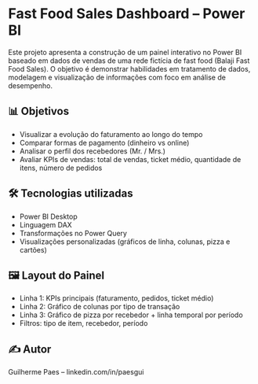 # Fast Food Sales Dashboard – Power BI

Este projeto apresenta a construção de um painel interativo no Power BI baseado em dados de vendas de uma rede fictícia de fast food (Balaji Fast Food Sales). O objetivo é demonstrar habilidades em tratamento de dados, modelagem e visualização de informações com foco em análise de desempenho.

## 📊 Objetivos

- Visualizar a evolução do faturamento ao longo do tempo
- Comparar formas de pagamento (dinheiro vs online)
- Analisar o perfil dos recebedores (Mr. / Mrs.)
- Avaliar KPIs de vendas: total de vendas, ticket médio, quantidade de itens, número de pedidos

## 🛠️ Tecnologias utilizadas

- Power BI Desktop
- Linguagem DAX
- Transformações no Power Query
- Visualizações personalizadas (gráficos de linha, colunas, pizza e cartões)

## 🖼️ Layout do Painel

- Linha 1: KPIs principais (faturamento, pedidos, ticket médio)
- Linha 2: Gráfico de colunas por tipo de transação
- Linha 3: Gráfico de pizza por recebedor + linha temporal por período
- Filtros: tipo de item, recebedor, período

## ✍️ Autor

Guilherme Paes – linkedin.com/in/paesgui
